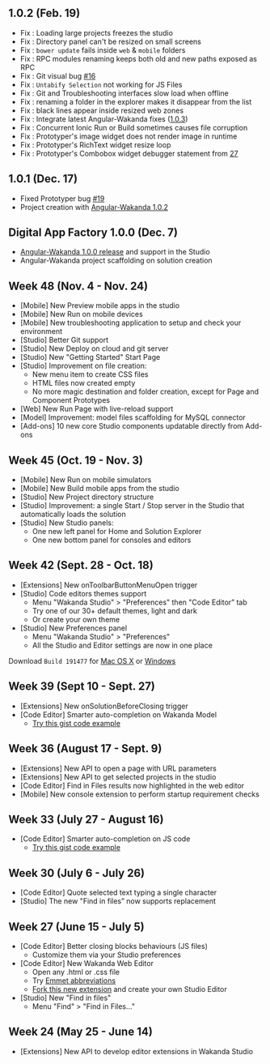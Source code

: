 ## 1.0.2 (Feb. 19)

- Fix : Loading large projects freezes the studio
- Fix : Directory panel can't be resized on small screens
- Fix : `bower update` fails inside `web` & `mobile` folders
- Fix : RPC modules renaming keeps both old and new paths exposed as RPC
- Fix : Git visual bug [#16](https://github.com/Wakanda/wakanda-issues/issues/16)
- Fix : `Untabify Selection` not working for JS Files
- Fix : Git and Troubleshooting interfaces slow load when offline
- Fix : renaming a folder in the explorer makes it disappear from the list
- Fix : black lines appear inside resized web zones
- Fix : Integrate latest Angular-Wakanda fixes ([1.0.3](https://github.com/Wakanda/angular-wakanda/releases/tag/v1.0.3))
- Fix : Concurrent Ionic Run or Build sometimes causes file corruption
- Fix : Prototyper's image widget does not render image in runtime
- Fix : Prototyper's RichText widget resize loop
- Fix : Prototyper's Combobox widget debugger statement from [27](https://github.com/Wakanda/wakanda-issues/issues/27)

## 1.0.1 (Dec. 17)

- Fixed Prototyper bug [#19](https://github.com/Wakanda/wakanda-issues/issues/19)
- Project creation with [Angular-Wakanda 1.0.2](http://wakanda.github.io/angular-wakanda)

## Digital App Factory 1.0.0 (Dec. 7)

- [Angular-Wakanda 1.0.0 release](http://wakanda.github.io/angular-wakanda) and support in the Studio
- Angular-Wakanda project scaffolding on solution creation

## Week 48 (Nov. 4 - Nov. 24)

- [Mobile] New Preview mobile apps in the studio
- [Mobile] New Run on mobile devices
- [Mobile] New troubleshooting application to setup and check your environment
- [Studio] Better Git support
- [Studio] New Deploy on cloud and git server
- [Studio] New "Getting Started" Start Page
- [Studio] Improvement on file creation:
  - New menu item to create CSS files
  - HTML files now created empty
  - No more magic destination and folder creation, except for Page and Component Prototypes
- [Web] New Run Page with live-reload support
- [Model] Improvement: model files scaffolding for MySQL connector
- [Add-ons] 10 new core Studio components updatable directly from Add-ons

## Week 45 (Oct. 19 - Nov. 3)

- [Mobile] New Run on mobile simulators
- [Mobile] New Build mobile apps from the studio
- [Studio] New Project directory structure
- [Studio] Improvement: a single Start / Stop server in the Studio that automatically loads the solution
- [Studio] New Studio panels:
  - One new left panel for Home and Solution Explorer
  - One new bottom panel for consoles and editors

## Week 42 (Sept. 28 - Oct. 18)

- [Extensions] New onToolbarButtonMenuOpen trigger
- [Studio] Code editors themes support
  - Menu "Wakanda Studio" > "Preferences" then "Code Editor” tab
  - Try one of our 30+ default themes, light and dark
  - Or create your own theme
- [Studio] New Preferences panel
  - Menu "Wakanda Studio" > "Preferences"
  - All the Studio and Editor settings are now in one place

Download `Build 191477` for [Mac OS X](http://download.wakanda.org/DevChannel/Main/Wakanda/Mac/191477/Wakanda-All-in-One-Dev-191477.zip) or
[Windows](http://download.wakanda.org/DevChannel/Main/Wakanda/Windows/191477/Wakanda-All-in-One-64-Dev-191477.zip)

## Week 39 (Sept 10 - Sept. 27)

- [Extensions] New onSolutionBeforeClosing trigger
- [Code Editor] Smarter auto-completion on Wakanda Model
  - [Try this gist code example](https://gist.github.com/cedricss/e41f60fdcf6ca5c31ea0)

## Week 36 (August 17 - Sept. 9)

- [Extensions] New API to open a page with URL parameters
- [Extensions] New API to get selected projects in the studio
- [Code Editor] Find in Files results now highlighted in the web editor
- [Mobile] New console extension to perform startup requirement checks

## Week 33 (July 27 - August 16)

- [Code Editor] Smarter auto-completion on JS code
  - [Try this gist code example](https://gist.github.com/cedricss/e41f60fdcf6ca5c31ea0)

## Week 30 (July 6 - July 26)

- [Code Editor] Quote selected text typing a single character
- [Studio] The new "Find in files” now supports replacement

## Week 27 (June 15 - July 5)

- [Code Editor] Better closing blocks behaviours (JS files)
  - Customize them via your Studio preferences
- [Code Editor] New Wakanda Web Editor
  - Open any .html or .css file
  - Try [Emmet abbreviations](http://emmet.io/)
  - [Fork this new extension](https://github.com/Wakanda/wakanda-extension-web-editor) and create your own Studio Editor
- [Studio] New "Find in files"
  - Menu "Find" > "Find in Files…"

## Week 24 (May 25 - June 14)

- [Extensions] New API to develop editor extensions in Wakanda Studio
